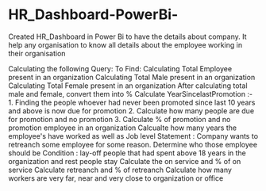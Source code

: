 # HR_Dashboard-PowerBi-
Created HR_Dashboard in Power Bi to have the details about company. It help any organisation to know all details about the employee working in their organisation

Calculating the following Query:
To Find:
Calculating Total Employee present in an organization
Calculating Total Male present in an organization
Calculating Total Female present in an organization
After calculating total male and female, convert them into %
Calculate YearSincelastPromotion :- 1. Finding the people whoever had never been promoted since last 10 years and above is now due for promotion
2. Calculate how many people are due for promotion and no promotion
3. Calculate % of promotion and no promotion employee in an organization
Calcualte how many years the employee's have worked as well as Job level
Statement : Company wants to retreanch some employee for some reason. Determine who those employee should be
Condition : lay-off people that had spent above 18 years in the organization and rest people stay
Calculate the on service and % of on service
Calculate retreanch and % of retreanch
Calculate how many workers are very far, near and very close to organization or office
